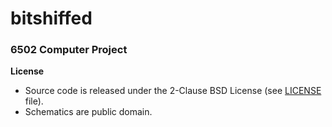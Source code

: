 # bitshiffed #

### 6502 Computer Project ###

**License**

* Source code is released under the 2-Clause BSD License (see [LICENSE](https://github.com/daumiller/bitshiffed/blob/master/LICENSE) file).
* Schematics are public domain.
